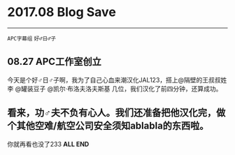 # 2017.08 Blog Save #
---
`APC字幕组`  `好♂日♂子`
## 08.27 APC工作室创立 ##
今天是个好♂日♂子啊，我为了自己心血来潮汉化JAL123，搭上@隔壁的王叔叔姓李 @罐装豆子 @凯尔·布洛夫洛夫斯基 几位，我们汉化了前四分钟，还算成功。
  
看来，功♂夫不负有心人。我们还准备把他汉化完，做个其他空难/航空公司安全须知ablabla的东西啦。
---
你就再看也没了233
**ALL END**
